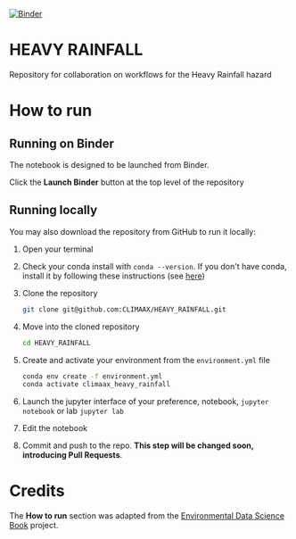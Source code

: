 [![Binder](https://mybinder.org/badge_logo.svg)](https://mybinder.org/v2/gh/CLIMAAX/FIRE/main?labpath=HEAVY_RAINFALL_notebook.ipynb)

# HEAVY RAINFALL
Repository for collaboration on workflows for the Heavy Rainfall hazard

# How to run

## Running on Binder
The notebook is designed to be launched from Binder. 

Click the **Launch Binder** button at the top level of the repository

## Running locally
You may also download the repository from GitHub to run it locally:
1. Open your terminal

2. Check your conda install with `conda --version`. If you don't have conda, install it by following these instructions (see [here](https://docs.conda.io/en/latest/miniconda.html))

3. Clone the repository
    ```bash
    git clone git@github.com:CLIMAAX/HEAVY_RAINFALL.git
    ```

4. Move into the cloned repository
    ```bash
    cd HEAVY_RAINFALL
    ```

5. Create and activate your environment from the `environment.yml` file
    ```bash
    conda env create -f environment.yml
    conda activate climaax_heavy_rainfall
    ```  

6. Launch the jupyter interface of your preference, notebook, `jupyter notebook` or lab `jupyter lab`
7. Edit the notebook
8. Commit and push to the repo. **This step will be changed soon, introducing Pull Requests**.

# Credits
The **How to run** section was adapted from the [Environmental Data Science Book](https://edsbook.org/welcome.html) project.
